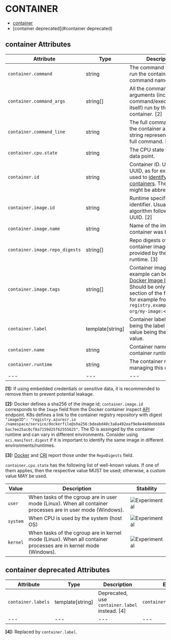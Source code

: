
<!--- Hugo front matter used to generate the website version of this page:
--->

# CONTAINER

- [container](#container)
- [container deprecated](#container deprecated)


## container Attributes

| Attribute  | Type | Description  | Examples  | Stability |
|---|---|---|---|---|
| `container.command` | string | The command used to run the container (i.e. the command name). [1] |`otelcontribcol` | ![Experimental](https://img.shields.io/badge/-experimental-blue) |
| `container.command_args` | string[] | All the command arguments (including the command/executable itself) run by the container. [2]  |`otelcontribcol, --config, config.yaml` | ![Experimental](https://img.shields.io/badge/-experimental-blue) |
| `container.command_line` | string | The full command run by the container as a single string representing the full command. [2]  |`otelcontribcol --config config.yaml` | ![Experimental](https://img.shields.io/badge/-experimental-blue) |
| `container.cpu.state` | string | The CPU state for this data point.  |`user`; `system`; `kernel` | ![Experimental](https://img.shields.io/badge/-experimental-blue) |
| `container.id` | string | Container ID. Usually a UUID, as for example used to [identify Docker containers](https://docs.docker.com/engine/reference/run/#container-identification). The UUID might be abbreviated.  |`a3bf90e006b2` | ![Experimental](https://img.shields.io/badge/-experimental-blue) |
| `container.image.id` | string | Runtime specific image identifier. Usually a hash algorithm followed by a UUID. [2] |`sha256:19c92d0a00d1b66d897bceaa7319bee0dd38a10a851c60bcec9474aa3f01e50f` | ![Experimental](https://img.shields.io/badge/-experimental-blue) |
| `container.image.name` | string | Name of the image the container was built on.  |`gcr.io/opentelemetry/operator` | ![Experimental](https://img.shields.io/badge/-experimental-blue) |
| `container.image.repo_digests` | string[] | Repo digests of the container image as provided by the container runtime. [3] |`example@sha256:afcc7f1ac1b49db317a7196c902e61c6c3c4607d63599ee1a82d702d249a0ccb`; `internal.registry.example.com:5000/example@sha256:b69959407d21e8a062e0416bf13405bb2b71ed7a84dde4158ebafacfa06f5578` | ![Experimental](https://img.shields.io/badge/-experimental-blue) |
| `container.image.tags` | string[] | Container image tags. An example can be found in [Docker Image Inspect](https://docs.docker.com/engine/api/v1.43/#tag/Image/operation/ImageInspect). Should be only the `<tag>` section of the full name for example from `registry.example.com/my-org/my-image:<tag>`.  |`v1.27.1`; `3.5.7-0` | ![Experimental](https://img.shields.io/badge/-experimental-blue) |
| `container.label` | template[string] | Container labels, `<key>` being the label name, the value being the label value.  |`container.label.app=nginx` | ![Experimental](https://img.shields.io/badge/-experimental-blue) |
| `container.name` | string | Container name used by container runtime.  |`opentelemetry-autoconf` | ![Experimental](https://img.shields.io/badge/-experimental-blue) |
| `container.runtime` | string | The container runtime managing this container.  |`docker`; `containerd`; `rkt` | ![Experimental](https://img.shields.io/badge/-experimental-blue) |
|---|---|---|---|---|

**[1]:** If using embedded credentials or sensitive data, it is recommended to remove them to prevent potential leakage.

**[2]:** Docker defines a sha256 of the image id; `container.image.id` corresponds to the `Image` field from the Docker container inspect [API](https://docs.docker.com/engine/api/v1.43/#tag/Container/operation/ContainerInspect) endpoint.
K8s defines a link to the container registry repository with digest `"imageID": "registry.azurecr.io /namespace/service/dockerfile@sha256:bdeabd40c3a8a492eaf9e8e44d0ebbb84bac7ee25ac0cf8a7159d25f62555625"`.
The ID is assinged by the container runtime and can vary in different environments. Consider using `oci.manifest.digest` if it is important to identify the same image in different environments/runtimes.

**[3]:** [Docker](https://docs.docker.com/engine/api/v1.43/#tag/Image/operation/ImageInspect) and [CRI](https://github.com/kubernetes/cri-api/blob/c75ef5b473bbe2d0a4fc92f82235efd665ea8e9f/pkg/apis/runtime/v1/api.proto#L1237-L1238) report those under the `RepoDigests` field.


`container.cpu.state` has the following list of well-known values. If one of them applies, then the respective value MUST be used; otherwise, a custom value MAY be used.

| Value  | Description | Stability |
|---|---|---|
| `user` | When tasks of the cgroup are in user mode (Linux). When all container processes are in user mode (Windows). |  ![Experimental](https://img.shields.io/badge/-experimental-blue) |
| `system` | When CPU is used by the system (host OS) |  ![Experimental](https://img.shields.io/badge/-experimental-blue) |
| `kernel` | When tasks of the cgroup are in kernel mode (Linux). When all container processes are in kernel mode (Windows). |  ![Experimental](https://img.shields.io/badge/-experimental-blue) |


## container deprecated Attributes

| Attribute  | Type | Description  | Examples  | Stability |
|---|---|---|---|---|
| `container.labels` | template[string] | Deprecated, use `container.label` instead. [4] |`container.label.app=nginx` | ![Deprecated](https://img.shields.io/badge/-deprecated-red) |
|---|---|---|---|---|

**[4]:** Replaced by `container.label`.

